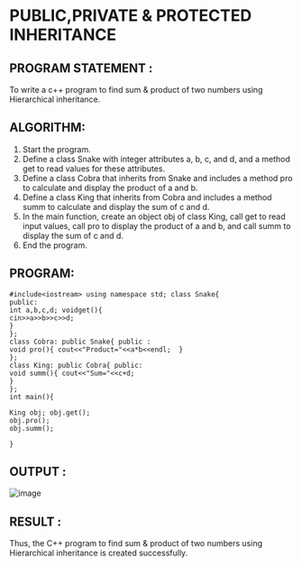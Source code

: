 # PUBLIC,PRIVATE & PROTECTED INHERITANCE

## PROGRAM STATEMENT :

To write a c++ program to find sum & product of two numbers using Hierarchical inheritance.
## ALGORITHM:  

1.	Start the program.
2.	Define a class Snake with integer attributes a, b, c, and d, and a method get to read values for these attributes.
3.	Define a class Cobra that inherits from Snake and includes a method pro to calculate and display the product of a and b.
4.	Define a class King that inherits from Cobra and includes a method summ to calculate and display the sum of c and d.
5.	In the main function, create an object obj of class King, call get to read input values, call pro to display the product of a and b, and call summ to display the sum of c and d.
6.	End the program.

## PROGRAM:
```
#include<iostream> using namespace std; class Snake{
public:
int a,b,c,d; voidget(){
cin>>a>>b>>c>>d;
}
};
class Cobra: public Snake{ public :
void pro(){ cout<<"Product="<<a*b<<endl;  }
};
class King: public Cobra{ public:
void summ(){ cout<<"Sum="<<c+d;
}
};
int main(){
 
King obj; obj.get();
obj.pro();
obj.summ();

}
```

## OUTPUT :
![image](https://github.com/user-attachments/assets/d395acf0-cebd-48bb-8e1a-0526b1b555ea)

## RESULT :

Thus, the C++ program to find sum & product of two numbers using Hierarchical inheritance is created successfully.


